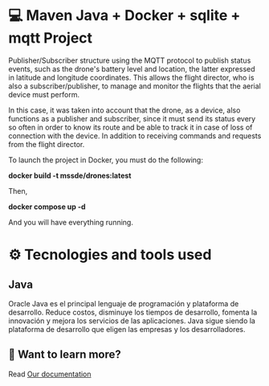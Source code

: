 # 💻 Maven Java + Docker + sqlite + mqtt Project

Publisher/Subscriber structure using the MQTT protocol to publish status events, such as the drone's battery level and location, the latter expressed in latitude and longitude coordinates. This allows the flight director, who is also a subscriber/publisher, to manage and monitor the flights that the aerial device must perform.

In this case, it was taken into account that the drone, as a device, also functions as a publisher and subscriber, since it must send its status every so often in order to know its route and be able to track it in case of loss of connection with the device. In addition to receiving commands and requests from the flight director.

To launch the project in Docker, you must do the following:

**docker build -t mssde/drones:latest**

Then,

**docker compose up -d**

And you will have everything running.

# ⚙️ Tecnologies and tools used

## Java 

Oracle Java es el principal lenguaje de programación y plataforma de desarrollo. Reduce costos, disminuye los tiempos de desarrollo, fomenta la innovación y mejora los servicios de las aplicaciones. Java sigue siendo la plataforma de desarrollo que eligen las empresas y los desarrolladores. 

## 👀 Want to learn more?

Read [Our documentation](https://www.java.com/es/)

